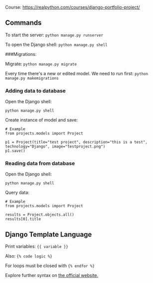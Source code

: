 Course: https://realpython.com/courses/django-portfolio-project/


## Commands
To start the server:
`python manage.py runserver`

To open the Django shell:
`python manage.py shell`

###Migrations: 

Migrate: `python manage.py migrate`

Every time there's a new or edited model. We need to run first:
`python manage.py makemigrations`

### Adding data to database

Open the Django shell:

`python manage.py shell`

Create instance of model and save:

```
# Example
from projects.models import Project

p1 = Project(title="test project", description="this is a test", technology="Django", image="testproject.png")
p1.save()
```

### Reading data from database

Open the Django shell:

`python manage.py shell`

Query data:

```
# Example
from projects.models import Project

results = Project.objects.all()
results[0].title
```

## Django Template Language

Print variables: `{{ variable }}`

Also: `{% code logic %}`

For loops must be closed with `{% endfor %}`

Explore further syntax on [the official website.](https://docs.djangoproject.com/en/3.1/ref/templates/language/)